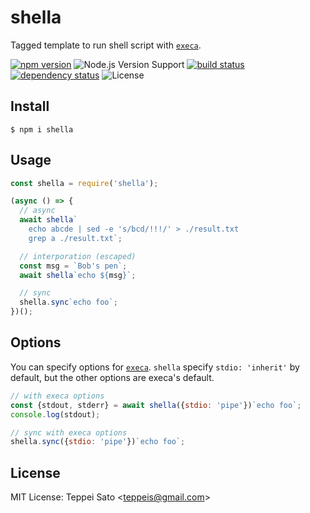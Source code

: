 # shella

Tagged template to run shell script with [`execa`](https://github.com/sindresorhus/execa).

[![npm version][npm-image]][npm-url]
![Node.js Version Support][node-version]
[![build status][circleci-image]][circleci-url]
[![dependency status][deps-image]][deps-url]
![License][license]

## Install

```console
$ npm i shella
```

## Usage

```js
const shella = require('shella');

(async () => {
  // async
  await shella`
    echo abcde | sed -e 's/bcd/!!!/' > ./result.txt
    grep a ./result.txt`;

  // interporation (escaped)
  const msg = `Bob's pen`;
  await shella`echo ${msg}`;

  // sync
  shella.sync`echo foo`;
})();
```

## Options

You can specify options for [`execa`](https://github.com/sindresorhus/execa).
`shella` specify `stdio: 'inherit'` by default, but the other options are execa's default.

```js
// with execa options
const {stdout, stderr} = await shella({stdio: 'pipe'})`echo foo`;
console.log(stdout);

// sync with execa options
shella.sync({stdio: 'pipe'})`echo foo`;
```

## License

MIT License: Teppei Sato &lt;teppeis@gmail.com&gt;

[npm-image]: https://img.shields.io/npm/v/shella.svg
[npm-url]: https://npmjs.org/package/shella
[npm-downloads-image]: https://img.shields.io/npm/dm/shella.svg
[deps-image]: https://img.shields.io/david/teppeis/shella.svg
[deps-url]: https://david-dm.org/teppeis/shella
[node-version]: https://img.shields.io/badge/Node.js%20support-v8,v10,v11-brightgreen.svg
[license]: https://img.shields.io/npm/l/shella.svg
[circleci-image]: https://circleci.com/gh/teppeis/shella.svg?style=shield
[circleci-url]: https://circleci.com/gh/teppeis/shella
